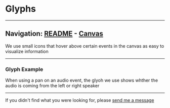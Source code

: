 # Glyphs


---
Navigation: [README](README.md) - [Canvas](Canvas.md)
---



We use small icons that hover above certain events in the canvas as easy to visualize information



---


### Glyph Example

When using a pan on an audio event, the glyoh we use shows whther the audio is coming from the left or right speaker









---

If you didn't find what you were looking for, please [send me a message](mailto:contact+help@haptrix.com)